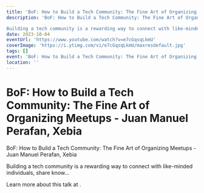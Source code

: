 ```yaml
---
title: 'BoF: How to Build a Tech Community: The Fine Art of Organizing Meetups - Juan Manuel Perafan, Xebia'
description: 'BoF: How to Build a Tech Community: The Fine Art of Organizing Meetups - Juan Manuel Perafan, Xebia

Building a tech community is a rewarding way to connect with like-minded individuals, share know...'
date: 2023-10-04
eventUrl: 'https://www.youtube.com/watch?v=e7cGqsqLkmU'
coverImage: 'https://i.ytimg.com/vi/e7cGqsqLkmU/maxresdefault.jpg'
tags: []
event: 'BoF: How to Build a Tech Community: The Fine Art of Organizing Meetups - Juan Manuel Perafan, Xebia'
location: ''
---
```


# BoF: How to Build a Tech Community: The Fine Art of Organizing Meetups - Juan Manuel Perafan, Xebia

BoF: How to Build a Tech Community: The Fine Art of Organizing Meetups - Juan Manuel Perafan, Xebia

Building a tech community is a rewarding way to connect with like-minded individuals, share know...

Learn more about this talk at [](https://www.youtube.com/watch?v=e7cGqsqLkmU).
